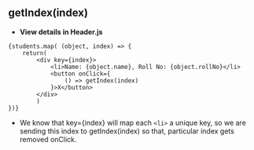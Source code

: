 ## getIndex(index)
- **View details in Header.js**
```
{students.map( (object, index) => {
    return(
        <div key={index}>
            <li>Name: {object.name}, Roll No: {object.rollNo}</li>
            <button onClick={
                () => getIndex(index)
            }>X</button>
        </div>
        )
})}
```
- We know that key={index} will map each ```<li>``` a unique key, so we are sending this index to getIndex(index) so that, particular index gets removed onClick.